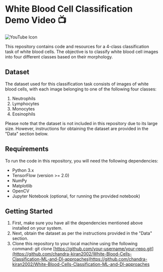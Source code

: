# White Blood Cell Classification Demo Video 📺

![YouTube Icon](https://example.com/your-youtube-icon-image-url)

This repository contains code and resources for a 4-class classification task of white blood cells. The objective is to classify white blood cell images into four different classes based on their morphology.

## Dataset
The dataset used for this classification task consists of images of white blood cells, with each image belonging to one of the following four classes:

1. Neutrophils
2. Lymphocytes
3. Monocytes
4. Eosinophils

Please note that the dataset is not included in this repository due to its large size. However, instructions for obtaining the dataset are provided in the "Data" section below.

## Requirements
To run the code in this repository, you will need the following dependencies:

- Python 3.x
- TensorFlow (version >= 2.0)
- NumPy
- Matplotlib
- OpenCV
- Jupyter Notebook (optional, for running the provided notebook)

## Getting Started
1. First, make sure you have all the dependencies mentioned above installed on your system.
2. Next, obtain the dataset as per the instructions provided in the "Data" section.
3. Clone this repository to your local machine using the following command:
git clone [https://github.com/your-username/your-repo.git](https://github.com/chandra-kiran2002/White-Blood-Cells-Classification-ML-and-Dl-approaches)https://github.com/chandra-kiran2002/White-Blood-Cells-Classification-ML-and-Dl-approaches
